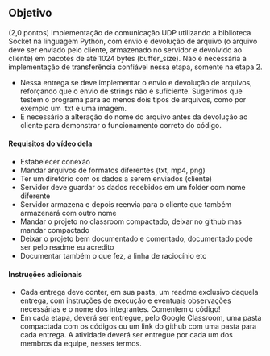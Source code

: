 ## Objetivo

(2,0 pontos) Implementação de comunicação UDP utilizando a biblioteca Socket na linguagem Python, com envio e devolução de arquivo (o arquivo deve ser enviado pelo cliente, armazenado no servidor e devolvido ao cliente) em pacotes de até 1024 bytes (buffer_size). Não é necessária a implementação de transferência confiável nessa etapa, somente na etapa 2.

- Nessa entrega se deve implementar o envio e devolução de arquivos, reforçando que o envio de strings não é suficiente. Sugerimos que testem o programa para ao menos dois tipos de arquivos, como por exemplo um .txt e uma imagem. 
- É necessário a alteração do nome do arquivo antes da devolução ao cliente para demonstrar o funcionamento correto do código.

#### Requisitos do vídeo dela

- Estabelecer conexão
- Mandar arquivos de formatos diferentes (txt, mp4, png)
- Ter um diretório com os dados a serem enviados (cliente)
- Servidor deve guardar os dados recebidos em um folder com nome diferente
- Servidor armazena e depois reenvia para o cliente que também armazenará com outro nome
- Mandar o projeto no classroom compactado, deixar no github mas mandar compactado
- Deixar o projeto bem documentado e comentado, documentado pode ser pelo readme eu acredito
- Documentar também o que fez, a linha de raciocínio etc

#### Instruções adicionais

- Cada entrega deve conter, em sua pasta, um readme exclusivo daquela entrega, com instruções de execução e eventuais observações necessárias e o nome dos integrantes. Comentem o código!
- Em cada etapa, deverá ser entregue, pelo Google Classroom, uma pasta compactada com os códigos ou um link do github com uma pasta para cada entrega. A atividade deverá ser entregue por cada um dos membros da equipe, nesses termos. 